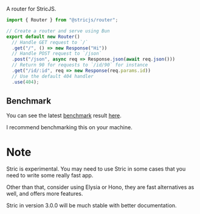 A router for StricJS.

```typescript
import { Router } from "@stricjs/router";

// Create a router and serve using Bun
export default new Router()
  // Handle GET request to `/`
  .get("/", () => new Response("Hi"))
  // Handle POST request to `/json`
  .post("/json", async req => Response.json(await req.json()))
  // Return 90 for requests to `/id/90` for instance
  .get("/id/:id", req => new Response(req.params.id))
  // Use the default 404 handler
  .use(404);
```

## Benchmark
You can see the latest [benchmark](https://github.com/bunsvr/benchmark) result [here](https://github.com/bunsvr/benchmark/blob/main/results/index.md).

I recommend benchmarking this on your machine.

# Note
Stric is experimental. You may need to use Stric in some cases that you need to write some really fast app.

Other than that, consider using Elysia or Hono, they are fast alternatives as well, and offers more features.

Stric in version 3.0.0 will be much stable with better documentation.